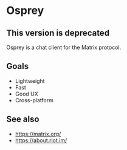 # Osprey

## This version is deprecated

Osprey is a chat client for the Matrix protocol.

## Goals

* Lightweight
* Fast
* Good UX
* Cross-platform

## See also

* https://matrix.org/
* https://about.riot.im/

